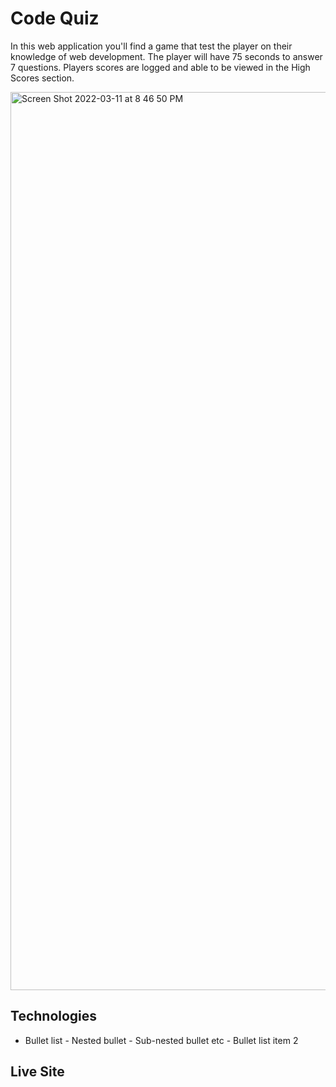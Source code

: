 # Code Quiz

In this web application you'll find a game that test the player on their knowledge of web development.
The player will have 75 seconds to answer 7 questions.
Players scores are logged and able to be viewed in the High Scores section.

<img width="1437" alt="Screen Shot 2022-03-11 at 8 46 50 PM" src="https://user-images.githubusercontent.com/94155400/158001074-554f0839-555f-4b7c-b0e7-455780458abe.png">

## Technologies
- Bullet list
              - Nested bullet
                  - Sub-nested bullet etc
          - Bullet list item 2 
## Live Site
